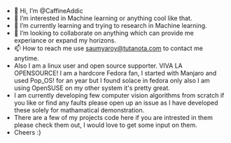 - 👋 Hi, I’m @CaffineAddic
- 👀 I’m interested in Machine learning or anything cool like that. 
- 🌱 I’m currently learning and trying to research in Machine learning. 
- 💞️ I’m looking to collaborate on anything which can provide me experiance or expand my horizons.
- 📫 How to reach me use saumyaroy@tutanota.com to contact me anytime.
- Also I am a linux user and open source supporter. VIVA LA OPENSOURCE! I am a hardcore Fedora fan, I started with Manjaro and used Pop_OS! for an year but I found solace in fedora only also I am using OpenSUSE on my other system it's pretty great.
- I am currently developing few computer vision algorithms from scratch if you like or find any faults please open up an issue as I have developed these solely for mathamatical demonstration.
- There are a few of my projects code here if you are intrested in them please check them out, I would love to get some input on them. 
- Cheers :}

<!---
CaffineAddic/CaffineAddic is a ✨ special ✨ repository because its `README.md` (this file) appears on your GitHub profile.
You can click the Preview link to take a look at your changes.
--->
